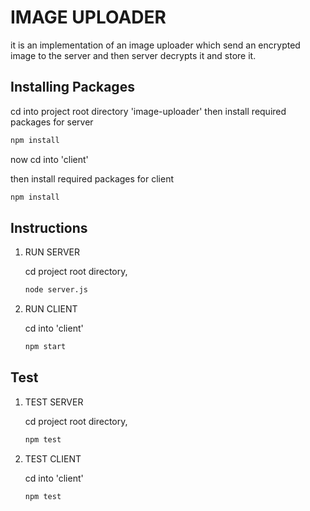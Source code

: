 # IMAGE UPLOADER

it is an implementation of an image uploader which send an encrypted image
to the server and then server decrypts it and store it.

## Installing Packages

cd into project root directory 'image-uploader'
then install required packages for server
```bash
npm install
```
now cd into 'client'

then install required packages for client
```bash
npm install
```
## Instructions
1. RUN SERVER

    cd project root directory,
    ```bash
    node server.js
    ```
2. RUN CLIENT

    cd into 'client'
    ```bash
    npm start
    ```

## Test
1. TEST SERVER

    cd project root directory,
    ```bash
    npm test
    ```
2. TEST CLIENT

    cd into 'client'
    ```bash
    npm test
    ```
